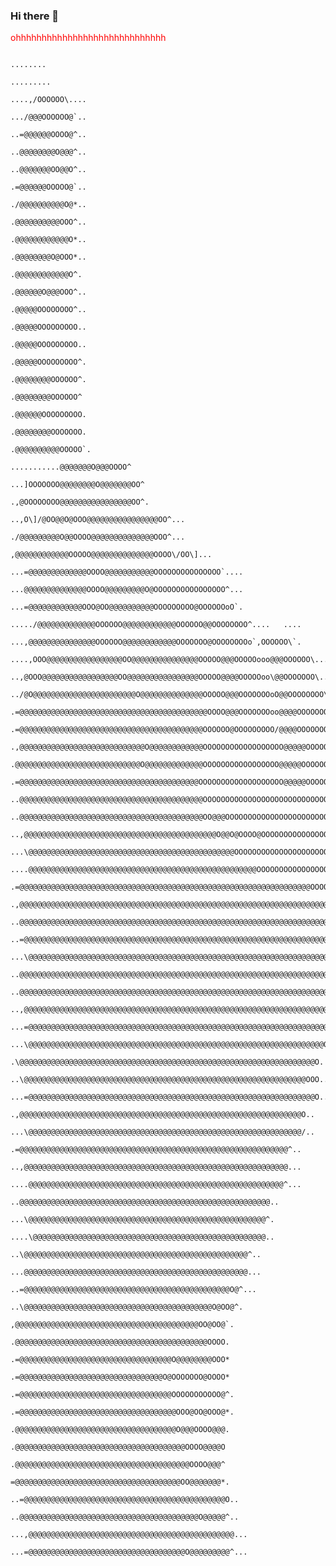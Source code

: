 ### Hi there 👋

<div style="color:red">ohhhhhhhhhhhhhhhhhhhhhhhhhhhhh</div>
                                                                                                                                                                                                       
                                                                                                                                                                                                       
                                                                                                                                                                                                       
                                                                                                                                                                                                       
                                                                                            ........                                                                                                   
                                                                                           .........                                                                                                   
                                                                                      ....,/OOOOOO\....                                                                                                
                                                                                      .../@@@OOOOOO@`..                                                                                                
                                                                                      ..=@@@@@@OOOO@^..                                                                                                
                                                                                      ..@@@@@@@@O@@@^..                                                                                                
                                                                                      ..@@@@@@@OO@@O^..                                                                                                
                                                                                      .=@@@@@@OOOOO@`..                                                                                                
                                                                                      ./@@@@@@@@@@O@*..                                                                                                
                                                                                      .@@@@@@@@@@OOO^..                                                                                                
                                                                                      .@@@@@@@@@@@@O*..                                                                                                
                                                                                      .@@@@@@@@O@OOO*..                                                                                                
                                                                                      .@@@@@@@@@@@@O^.                                                                                                 
                                                                                      .@@@@@@O@@@OOO^..                                                                                                
                                                                                      .@@@@@OOOOOOOO^..                                                                                                
                                                                                      .@@@@@OOOOOOOOO..                                                                                                
                                                                                      .@@@@@OOOOOOOOO..                                                                                                
                                                                                      .@@@@@OOOOOOOOO^.                                                                                                
                                                                                      .@@@@@@@@OOOOOO^.                                                                                                
                                                                                      .@@@@@@@@OOOOOO^                                                                                                 
                                                                                      .@@@@@@OOOOOOOOO.                                                                                                
                                                                                      .@@@@@@@@OOOOOOO.                                                                                                
                                                                                      .@@@@@@@@@@OOOOO`.                                                                                               
                                                                            ...........@@@@@@@O@@@OOOO^                                                                                                
                                                                         ...]OOOOOOO@@@@@@@@O@@@@@@@OO^                                                                                                
                                                                         .,@OOOOOOOO@@@@@@@@@@@@@@@@OO^.                                                                                               
                                                                   ..,O\]/@OO@@O@OOO@@@@@@@@@@@@@@@@OO^...                                                                                             
                                                                   ./@@@@@@@@@O@@OOOO@@@@@@@@@@@@@@OOO^...                                                                                             
                                                                   ,@@@@@@@@@@@@OOOOO@@@@@@@@@@@@@@OOOO\/OO\]...                                                                                       
                                                                ...=@@@@@@@@@@@@@OOOO@@@@@@@@@@@OOOOOOOOOOOOOOO`....                                                                                   
                                                                ...@@@@@@@@@@@@@@OOOO@@@@@@@@@O@OOOOOOOOOOOOOOOO^...                                                                                   
                                                               ...=@@@@@@@@@@@@OOO@OO@@@@@@@@@@OOOOOOOOO@OOOOOOoO`.                                                                                    
                                                            ...../@@@@@@@@@@@@@OOOOOO@@@@@@@@@@@@OOOOOO@@OOOOOOOO^....   ....                                                                          
                                                            ...,@@@@@@@@@@@@@@@OOOOOO@@@@@@@@@@@@OOOOOOO@OOOOOOOOo`,OOOOOO\`.                                                                          
                                                         ....,OOO@@@@@@@@@@@@@@@@@OO@@@@@@@@@@@@@@@OOOOO@@@OOOOOooo@@@OOOOOO\....                                                                      
                                                         ..,@OOO@@@@@@@@@@@@@@@@@OO@@@@@@@@@@@@@@@@OOOOO@@@@OOOOOoo\@@OOOOOOO\..                                                                       
                                                        ../@O@@@@@@@@@@@@@@@@@@@@@@@O@@@@@@@@@@@@@@OOOOO@@@OOOOOOOoO@@OOOOOOOO\.                                                                       
                                                        .=@@@@@@@@@@@@@@@@@@@@@@@@@@@@@@@@@@@@@@@@@@OOOO@@@OOOOOOOoo@@@@OOOOOOO\....                                                                   
                                                        .=@@@@@@@@@@@@@@@@@@@@@@@@@@@@@@@@@@@@@@@@@OOOOOO@OOOOOOOOO/@@@@OOOOOOOOO...                                                                   
                                                        .,@@@@@@@@@@@@@@@@@@@@@@@@@@@@O@@@@@@@@@@@@OOOOOOOOOOOOOOOOOO@@@@@OOOOOOO\..                                                                   
                                                         .@@@@@@@@@@@@@@@@@@@@@@@@@@@@O@@@@@@@@@@@@@OOOOOOOOOOOOOOOOO@@@@@OOOOOOOO^.                                                                   
                                                         .=@@@@@@@@@@@@@@@@@@@@@@@@@@@@@@@@@@@@@@@@OOOOOOOOOOOOOOOOOOO@@@@@OOOOOOOO.                                                                   
                                                         ..@@@@@@@@@@@@@@@@@@@@@@@@@@@@@@@@@@@@@@@@@OOOOOOOOOOOOOOOOOOOOOOOOOOOOOOO\...                                                                
                                                         ..@@@@@@@@@@@@@@@@@@@@@@@@@@@@@@@@@@@@@@@@@OO@@@OOOOOOOOOOOOOOOOOOOOOOOOOOO\..                                                                
                                                         ..,@@@@@@@@@@@@@@@@@@@@@@@@@@@@@@@@@@@@@@@@@@@O@@O@OOOO@OOOOOOOOOOOOOOOOOOOO^.                                                                
                                                         ...\@@@@@@@@@@@@@@@@@@@@@@@@@@@@@@@@@@@@@@@@@@@@@@OOOOOOOOOOOOOOOOOOOOOOOOOOO..                                                               
                                                         ....@@@@@@@@@@@@@@@@@@@@@@@@@@@@@@@@@@@@@@@@@@@@@@@@@@@OOOOOOOOOOOOOOOOOOOOOO^                                                                
                                                            .=@@@@@@@@@@@@@@@@@@@@@@@@@@@@@@@@@@@@@@@@@@@@@@@@@@@@@@@@@@@@@@@@@OOOOOOOO...                                                             
                                                            .,@@@@@@@@@@@@@@@@@@@@@@@@@@@@@@@@@@@@@@@@@@@@@@@@@@@@@@@@@@@@@@@@@@@@@O@OO^..                                                             
                                                            ..@@@@@@@@@@@@@@@@@@@@@@@@@@@@@@@@@@@@@@@@@@@@@@@@@@@@@@@@@@@@@@@@@@@@@@@@@^                                                               
                                                            ..=@@@@@@@@@@@@@@@@@@@@@@@@@@@@@@@@@@@@@@@@@@@@@@@@@@@@@@@@@@@@@@@@@@@@@@@@^..                                                             
                                                            ...\@@@@@@@@@@@@@@@@@@@@@@@@@@@@@@@@@@@@@@@@@@@@@@@@@@@@@@@@@@@@@@@@@@@@@@@`..                                                             
                                                              ..@@@@@@@@@@@@@@@@@@@@@@@@@@@@@@@@@@@@@@@@@@@@@@@@@@@@@@@@@@@@@@@@@@@@@@@*..                                                             
                                                               ..@@@@@@@@@@@@@@@@@@@@@@@@@@@@@@@@@@@@@@@@@@@@@@@@@@@@@@@@@@@@@@@@@@@@@@^..                                                             
                                                               ..,@@@@@@@@@@@@@@@@@@@@@@@@@@@@@@@@@@@@@@@@@@@@@@@@@@@@@@@@@@@@@@@@@@@@@^..                                                             
                                                               ...=@@@@@@@@@@@@@@@@@@@@@@@@@@@@@@@@@@@@@@@@@@@@@@@@@@@@@@@@@@@@@@@@@@@@O                                                               
                                                                ...\@@@@@@@@@@@@@@@@@@@@@@@@@@@@@@@@@@@@@@@@@@@@@@@@@@@@@@@@@@@@@@@@@@OO                                                               
                                                                   .\@@@@@@@@@@@@@@@@@@@@@@@@@@@@@@@@@@@@@@@@@@@@@@@@@@@@@@@@@@@@@@@@@@O.                                                              
                                                                   ..\@@@@@@@@@@@@@@@@@@@@@@@@@@@@@@@@@@@@@@@@@@@@@@@@@@@@@@@@@@@@@@@OOO..                                                             
                                                                   ...=@@@@@@@@@@@@@@@@@@@@@@@@@@@@@@@@@@@@@@@@@@@@@@@@@@@@@@@@@@@@@@@@O..                                                             
                                                                      .,@@@@@@@@@@@@@@@@@@@@@@@@@@@@@@@@@@@@@@@@@@@@@@@@@@@@@@@@@@@@@@@O..                                                             
                                                                      ...\@@@@@@@@@@@@@@@@@@@@@@@@@@@@@@@@@@@@@@@@@@@@@@@@@@@@@@@@@@@@@/..                                                             
                                                                         .=@@@@@@@@@@@@@@@@@@@@@@@@@@@@@@@@@@@@@@@@@@@@@@@@@@@@@@@@@@@@^..                                                             
                                                                         ..,@@@@@@@@@@@@@@@@@@@@@@@@@@@@@@@@@@@@@@@@@@@@@@@@@@@@@@@@@@@...                                                             
                                                                         ....@@@@@@@@@@@@@@@@@@@@@@@@@@@@@@@@@@@@@@@@@@@@@@@@@@@@@@@@@^...                                                             
                                                                            ..@@@@@@@@@@@@@@@@@@@@@@@@@@@@@@@@@@@@@@@@@@@@@@@@@@@@@@@@..                                                               
                                                                            ...\@@@@@@@@@@@@@@@@@@@@@@@@@@@@@@@@@@@@@@@@@@@@@@@@@@@@@^.                                                                
                                                                            ....\@@@@@@@@@@@@@@@@@@@@@@@@@@@@@@@@@@@@@@@@@@@@@@@@@@@@..                                                                
                                                                               ..\@@@@@@@@@@@@@@@@@@@@@@@@@@@@@@@@@@@@@@@@@@@@@@@@@@^..                                                                
                                                                               ...@@@@@@@@@@@@@@@@@@@@@@@@@@@@@@@@@@@@@@@@@@@@@@@@@@...                                                                
                                                                                ..=@@@@@@@@@@@@@@@@@@@@@@@@@@@@@@@@@@@@@@@@@@@@@@O@^...                                                                
                                                                                 ..\@@@@@@@@@@@@@@@@@@@@@@@@@@@@@@@@@@@@@@@@@@O@OO@^.                                                                  
                                                                                   ,@@@@@@@@@@@@@@@@@@@@@@@@@@@@@@@@@@@@@@@@@OO@OO@`.                                                                  
                                                                                   .@@@@@@@@@@@@@@@@@@@@@@@@@@@@@@@@@@@@@@@@@@@OOOO.                                                                   
                                                                                   .=@@@@@@@@@@@@@@@@@@@@@@@@@@@@@@@@@@O@@@@@@@@OOO*                                                                   
                                                                                   .=@@@@@@@@@@@@@@@@@@@@@@@@@@@@@@@@O@OOOOOOO@OOOO*                                                                   
                                                                                   .=@@@@@@@@@@@@@@@@@@@@@@@@@@@@@@@@@@OOOOOOOOOOO@^.                                                                  
                                                                                   .=@@@@@@@@@@@@@@@@@@@@@@@@@@@@@@@@@@@OOO@OO@OOO@*.                                                                  
                                                                                   .@@@@@@@@@@@@@@@@@@@@@@@@@@@@@@@@@@@@O@@@OOOO@@@.                                                                   
                                                                                   .@@@@@@@@@@@@@@@@@@@@@@@@@@@@@@@@@@@@@@OOOO@@@@O                                                                    
                                                                                   .@@@@@@@@@@@@@@@@@@@@@@@@@@@@@@@@@@@@@@@OOOO@@@^                                                                    
                                                                                   =@@@@@@@@@@@@@@@@@@@@@@@@@@@@@@@@@@@@@OO@@@@@@@*.                                                                   
                                                                                 ..=@@@@@@@@@@@@@@@@@@@@@@@@@@@@@@@@@@@@@@@@@@@@@O..                                                                   
                                                                                 ..@@@@@@@@@@@@@@@@@@@@@@@@@@@@@@@@@@@@@@@@O@@@@@^..                                                                   
                                                                               ...,@@@@@@@@@@@@@@@@@@@@@@@@@@@@@@@@@@@@@@@@@@@@@@...                                                                   
                                                                               ...=@@@@@@@@@@@@@@@@@@@@@@@@@@@@@@@@@@@O@@@@@@@@@^...                                                                   

<!--
**duminghong/duminghong** is a ✨ _special_ ✨ repository because its `README.md` (this file) appears on your GitHub profile.

Here are some ideas to get you started:

- 🔭 I’m currently working on ...
- 🌱 I’m currently learning ...
- 👯 I’m looking to collaborate on ...
- 🤔 I’m looking for help with ...
- 💬 Ask me about ...
- 📫 How to reach me: ...
- 😄 Pronouns: ...
- ⚡ Fun fact: ...
-->
